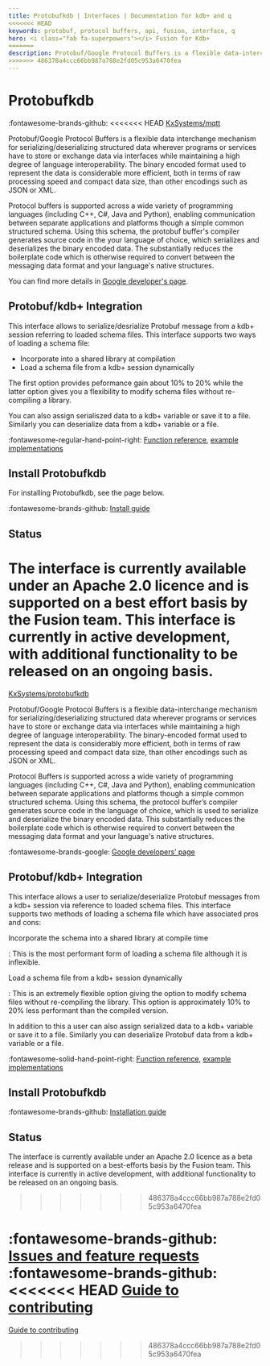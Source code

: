 ```yaml
---
title: Protobufkdb | Interfaces | Documentation for kdb+ and q
<<<<<<< HEAD
keywords: protobuf, protocol buffers, api, fusion, interface, q
hero: <i class="fab fa-superpowers"></i> Fusion for Kdb+
=======
description: Protobuf/Google Protocol Buffers is a flexible data-interchange mechanism for serializing/deserializing structured data wherever programs or services have to store or exchange data via interfaces 
>>>>>>> 486378a4ccc66bb987a788e2fd05c953a6470fea
---
```


# Protobufkdb

:fontawesome-brands-github: 
<<<<<<< HEAD
[KxSystems/mqtt](https://github.com/KxSystems/protobufkdb)

Protobuf/Google Protocol Buffers is a flexible data interchange mechanism for serializing/deserializing structured data wherever programs or services have to store or exchange data via interfaces while maintaining a high degree of language interoperability.  The binary encoded format used to represent the data is considerable more efficient, both in terms of raw processing speed and compact data size, than other encodings such as JSON or XML.

Protocol buffers is supported across a wide variety of programming languages (including C++, C#, Java and Python), enabling communication between separate applications and platforms though a simple common structured schema.  Using this schema, the protobuf buffer's compiler generates source code in the your language of choice, which serializes and deserializes the binary encoded data.  The substantially reduces the boilerplate code which is otherwise required to convert between the messaging data format and your language's native structures.

You can find more details in [Google developer's page](https://developers.google.com/protocol-buffers/).

## Protobuf/kdb+ Integration

This interface allows to serialize/desrialize Protobuf message from a kdb+ session referring to loaded schema files. This interface supports two ways of loading a schema file:

- Incorporate into a shared library at compilation
- Load a schema file from a kdb+ session dynamically

The first option provides peformance gain about 10% to 20% while the latter option gives you a flexibility to modify schema files without re-compiling a library.

You can also assign serialiszed data to a kdb+ variable or save it to a file. Similarly you can deserialize data from a kdb+ variable or a file.

:fontawesome-regular-hand-point-right:
[Function reference](reference.md), [example implementations](examples.md)

## Install Protobufkdb

For installing Protobufkdb, see the page below.

:fontawesome-brands-github: 
[Install guide](https://github.com/KxSystems/protobufkdb#installation)

## Status

The interface is currently available under an Apache 2.0 licence and is supported on a best effort basis by the Fusion team. This interface is currently in active development, with additional functionality to be released on an ongoing basis.
=======
[KxSystems/protobufkdb](https://github.com/KxSystems/protobufkdb)

Protobuf/Google Protocol Buffers is a flexible data-interchange mechanism for serializing/deserializing structured data wherever programs or services have to store or exchange data via interfaces while maintaining a high degree of language interoperability.  The binary-encoded format used to represent the data is considerably more efficient, both in terms of raw processing speed and compact data size, than other encodings such as JSON or XML.

Protocol Buffers is supported across a wide variety of programming languages (including C++, C#, Java and Python), enabling communication between separate applications and platforms though a simple common structured schema.  Using this schema, the protocol buffer’s compiler generates source code in the language of choice, which is used to serialize and deserialize the binary encoded data.  This substantially reduces the boilerplate code which is otherwise required to convert between the messaging data format and your language's native structures.

:fontawesome-brands-google:
[Google developers’ page](https://developers.google.com/protocol-buffers/)


## Protobuf/kdb+ Integration

This interface allows a user to serialize/deserialize Protobuf messages from a kdb+ session via reference to loaded schema files. This interface supports two methods of loading a schema file which have associated pros and cons:

Incorporate the schema into a shared library at compile time

: This is the most performant form of loading a schema file although it is inflexible.

Load a schema file from a kdb+ session dynamically

: This is an extremely flexible option giving the option to modify schema files without re-compiling the library. This option is approximately 10% to 20% less performant than the compiled version.

In addition to this a user can also assign serialized data to a kdb+ variable or save it to a file. Similarly you can deserialize Protobuf data from a kdb+ variable or a file.

:fontawesome-solid-hand-point-right:
[Function reference](reference.md), [example implementations](examples.md)


## Install Protobufkdb

:fontawesome-brands-github: 
[Installation guide](https://github.com/KxSystems/protobufkdb#installation)


## Status

The interface is currently available under an Apache 2.0 licence as a beta release and is supported on a best-efforts basis by the Fusion team. 
This interface is currently in active development, with additional functionality to be released on an ongoing basis.
>>>>>>> 486378a4ccc66bb987a788e2fd05c953a6470fea

:fontawesome-brands-github: 
[Issues and feature requests](https://github.com/KxSystems/protobufkdb/issues) 
<br>
:fontawesome-brands-github: 
<<<<<<< HEAD
[Guide to contributing](https://github.com/KxSystems/protobufkdb/blob/master/CONTRIBUTING.md)
=======
[Guide to contributing](https://github.com/KxSystems/protobufkdb/blob/master/CONTRIBUTING.md)
>>>>>>> 486378a4ccc66bb987a788e2fd05c953a6470fea
